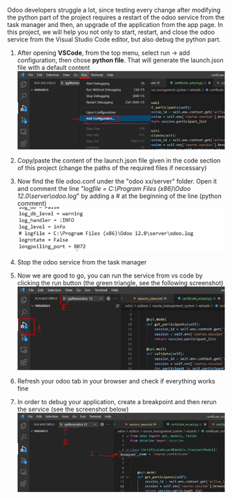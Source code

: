 Odoo developers struggle a lot, since testing every change after modifying the python part of the project requires a restart of the odoo service from the task manager and then, an upgrade of the application from the app page.
In this project, we will help you not only to start, restart, and close the odoo service from the Visual Studio Code editor, but also debug the python part.



1.  After opening **VSCode**, from the top menu, select run -> add configuration, then chose **python file**. That will generate the launch.json file with a default content
![config](https://github.com/skmn1/Odoo-vscod-config/blob/main/addconfig.PNG)
1.  Copy/paste the content of the launch.json file given in the code section of this project (change the paths of the required files if necessary)

1.  Now find the file odoo.conf under the "odoo xx/server" folder. Open it and comment the line "_logfile = C:\Program Files (x86)\Odoo 12.0\server\odoo.log_" by adding a # at the beginning of the line (python comment)
![odooconffile](https://github.com/skmn1/Odoo-vscod-config/blob/main/odooconf.PNG)

1.  Stop the odoo service from the task manager

1. Now we are good to go, you can run the service from vs code by clicking the run button (the green triangle, see the following screenshot)
![run](https://github.com/skmn1/Odoo-vscod-config/blob/main/run1.PNG)

1. Refresh your odoo tab in your browser and check if everything works fine

1. In order to debug your application, create a breakpoint and then rerun the service (see the screenshot below)
![debug](https://github.com/skmn1/Odoo-vscod-config/blob/main/debug.PNG)
